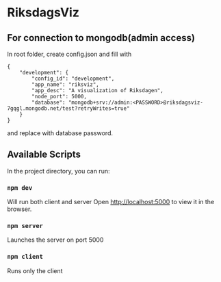 # RiksdagsViz


## For connection to mongodb(admin access)
In root folder, create config.json and fill with

```
{
    "development": {
        "config_id": "development",
        "app_name": "riksviz",
        "app_desc": "A visualization of Riksdagen",
        "node_port": 5000,
        "database": "mongodb+srv://admin:<PASSWORD>@riksdagsviz-7gqgl.mongodb.net/test?retryWrites=true"
    }
}
```
and replace <PASSWORD> with database password.


## Available Scripts

In the project directory, you can run:

### `npm dev`

Will run both client and server
Open [http://localhost:5000](http://localhost:5000) to view it in the browser.


### `npm server`

Launches the server on port 5000

### `npm client`

Runs only the client



